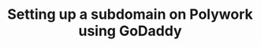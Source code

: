 ---
title: Setting up a subdomain on Polywork using GoDaddy
redirect_to: 'https://carlastabile.medium.com/setting-up-a-subdomain-on-polywork-using-godaddy-8291d7f39547'
platform: medium
medium_excerpt: this is the medium excert
---